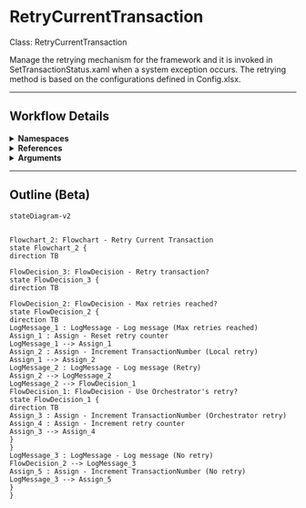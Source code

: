 # RetryCurrentTransaction
Class: RetryCurrentTransaction

Manage the retrying mechanism for the framework and it is invoked in SetTransactionStatus.xaml when a system exception occurs. 
The retrying method is based on the configurations defined in Config.xlsx.

<hr />

## Workflow Details
<details>
    <summary>
    <b>Namespaces</b>
    </summary>

    - System
- System.Collections.Generic
- System.Data
- System.Linq
- System.Text
- UiPath.Core
- UiPath.Core.Activities
- System.Linq.Expressions
- System.Collections.ObjectModel


</details>
<details>
    <summary>
    <b>References</b>
    </summary>

    - Microsoft.CSharp
- System
- System.Activities
- System.ComponentModel.TypeConverter
- System.Core
- System.Data
- System.Data.Common
- System.Linq
- System.ObjectModel
- System.Private.CoreLib
- System.Runtime.Serialization
- System.ServiceModel
- System.ServiceModel.Activities
- System.ValueTuple
- System.Xaml
- System.Xml
- System.Xml.Linq
- UiPath.Excel
- UiPath.System.Activities
- UiPath.System.Activities.Design


</details>
<details>
    <summary>
    <b>Arguments</b>
    </summary>

    <table><tr><th>Name</th><th>Direction</th><th>Type</th><th>Description</th></tr><tr><td>in_Config</td><td>InArgument</td><td>scg:Dictionary(x:String, x:Object)</td><td>Dictionary structure to store configuration data of the process (settings, constants and assets).</td></tr><tr><td>io_RetryNumber</td><td>InOutArgument</td><td>x:Int32</td><td>Used to control the number of attempts of retrying the transaction processing in case of system exceptions.</td></tr><tr><td>io_TransactionNumber</td><td>InOutArgument</td><td>x:Int32</td><td>Sequential counter of transaction items.</td></tr><tr><td>in_SystemException</td><td>InArgument</td><td>s:Exception</td><td>Used during transitions between states to represent exceptions other than business exceptions.</td></tr><tr><td>in_QueueRetry</td><td>InArgument</td><td>x:Boolean</td><td>Used to indicate whether the retry procedure is managed by an Orchestrator queue.</td></tr></table>
    
</details>

<hr />

## Outline (Beta)

```mermaid
stateDiagram-v2


Flowchart_2: Flowchart - Retry Current Transaction
state Flowchart_2 {
direction TB

FlowDecision_3: FlowDecision - Retry transaction?
state FlowDecision_3 {
direction TB

FlowDecision_2: FlowDecision - Max retries reached?
state FlowDecision_2 {
direction TB
LogMessage_1 : LogMessage - Log message (Max retries reached)
Assign_1 : Assign - Reset retry counter
LogMessage_1 --> Assign_1
Assign_2 : Assign - Increment TransactionNumber (Local retry)
Assign_1 --> Assign_2
LogMessage_2 : LogMessage - Log message (Retry)
Assign_2 --> LogMessage_2
LogMessage_2 --> FlowDecision_1
FlowDecision_1: FlowDecision - Use Orchestrator's retry?
state FlowDecision_1 {
direction TB
Assign_3 : Assign - Increment TransactionNumber (Orchestrator retry)
Assign_4 : Assign - Increment retry counter
Assign_3 --> Assign_4
}
}
LogMessage_3 : LogMessage - Log message (No retry)
FlowDecision_2 --> LogMessage_3
Assign_5 : Assign - Increment TransactionNumber (No retry)
LogMessage_3 --> Assign_5
}
}
```